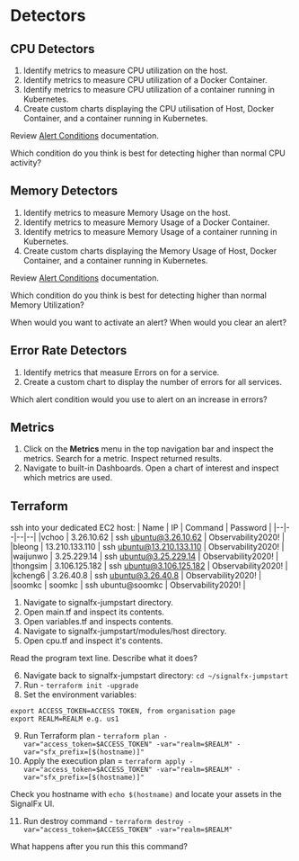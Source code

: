 # Detectors

## CPU Detectors

1) Identify metrics to measure CPU utilization on the host.
2) Identify metrics to measure CPU utilization of a Docker Container.
3) Identify metrics to measure CPU utilization of a container running in Kubernetes.
4) Create custom charts displaying the CPU utilisation of Host, Docker Container, and a container running in Kubernetes. 

Review [Alert Conditions](https://docs.signalfx.com/en/latest/detect-alert/set-up-detectors.html#alert-condition) documentation.

Which condition do you think is best for detecting higher than normal CPU activity?


## Memory Detectors

1) Identify metrics to measure Memory Usage on the host.
2) Identify metrics to measure Memory Usage of a Docker Container.
3) Identify metrics to measure Memory Usage of a container running in Kubernetes.
4) Create custom charts displaying the Memory Usage of Host, Docker Container, and a container running in Kubernetes. 

Review [Alert Conditions](https://docs.signalfx.com/en/latest/detect-alert/set-up-detectors.html#alert-condition) documentation.

Which condition do you think is best for detecting higher than normal Memory Utilization?

When would you want to activate an alert?
When would you clear an alert?


## Error Rate Detectors

1) Identify metrics that measure Errors on for a service.
2) Create a custom chart to display the number of errors for all services.

Which alert condition would you use to alert on an increase in errors?

## Metrics
1) Click on the **Metrics** menu in the top navigation bar and inspect the metrics. Search for a metric. Inspect returned results.
2) Navigate to built-in Dashboards. Open a chart of interest and inspect which metrics are used.

## Terraform

ssh into your dedicated EC2 host:
| Name | IP | Command | Password | 
|--|--|--|--|
|vchoo | 3.26.10.62 | ssh ubuntu@3.26.10.62 | Observability2020! |
|bleong | 13.210.133.110 | ssh ubuntu@13.210.133.110 | Observability2020! |
|waijunwo | 3.25.229.14 | ssh ubuntu@3.25.229.14 | Observability2020! |
|thongsim | 3.106.125.182 | ssh ubuntu@3.106.125.182 | Observability2020! |
|kcheng6 | 3.26.40.8 | ssh ubuntu@3.26.40.8 | Observability2020! |
|soomkc | soomkc | ssh ubuntu@soomkc | Observability2020! |

1) Navigate to signalfx-jumpstart directory. 
2) Open main.tf and inspect its contents.
3) Open variables.tf and inspects contents.
4) Navigate to signalfx-jumpstart/modules/host directory.
5) Open cpu.tf and inspect it's contents.

Read the program text line. Describe what it does?

6) Navigate back to signalfx-jumpstart directory: `cd ~/signalfx-jumpstart`
7) Run - `terraform init -upgrade` 
8) Set the environment variables:
```
export ACCESS_TOKEN=ACCESS TOKEN, from organisation page
export REALM=REALM e.g. us1
```
9) Run Terraform plan - `terraform plan -var="access_token=$ACCESS_TOKEN" -var="realm=$REALM" -var="sfx_prefix=[$(hostname)]"`
10) Apply the execution plan = `terraform apply -var="access_token=$ACCESS_TOKEN" -var="realm=$REALM" -var="sfx_prefix=[$(hostname)]"`

Check you hostname with `echo $(hostname)` and locate your assets in the SignalFx UI.

11) Run destroy command - `terraform destroy -var="access_token=$ACCESS_TOKEN" -var="realm=$REALM"`

What happens after you run this this command?
